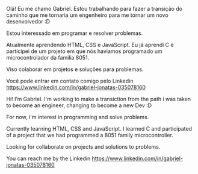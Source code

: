 Olá! Eu me chamo Gabriel. Estou trabalhando para fazer a transição do caminho que me tornaria um engenheiro para me tornar um novo desenvolvedor :D

Estou interessado em programar e resolver problemas.

Atualmente aprendendo HTML, CSS e JavaScript. Eu já aprendi C e participei de um projeto em que nós haviamos programado um microcontrolador da familia 8051.

Viso colaborar em projetos e soluções para problemas.

Você pode entrar em contato comigo pelo Linkedin https://www.linkedin.com/in/gabriel-jonatas-035078160

Hi! I’m Gabriel. I'm working to make a transiction from the path i was taken to become an engineer, changing to become a new Dev :D

For now, i'm interest in programming and solve problems.

Currently learning HTML, CSS and JavaScript. I learned C and participated of a project that we had programmed a 8051 family microcontroller.

Looking for collaborate on projects and solutions to problems.

You can reach me by the Linkedin https://www.linkedin.com/in/gabriel-jonatas-035078160

<!---
GabrielJonatas/GabrielJonatas is a ✨ special ✨ repository because its `README.md` (this file) appears on your GitHub profile.
You can click the Preview link to take a look at your changes.
--->
